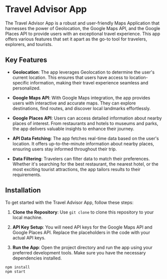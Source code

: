 # Travel Advisor App

The Travel Advisor App is a robust and user-friendly Maps Application that harnesses the power of Geolocation, the Google Maps API, and the Google Places API to provide users with an exceptional travel experience. This app offers various features that set it apart as the go-to tool for travelers, explorers, and tourists.

## Key Features

- **Geolocation**: The app leverages Geolocation to determine the user's current location. This ensures that users have access to location-specific information, making their travel experience seamless and personalized.

- **Google Maps API**: With Google Maps integration, the app provides users with interactive and accurate maps. They can explore destinations, find routes, and discover local landmarks effortlessly.

- **Google Places API**: Users can access detailed information about nearby places of interest. From restaurants and hotels to museums and parks, the app delivers valuable insights to enhance their journey.

- **API Data Fetching**: The app fetches real-time data based on the user's location. It offers up-to-the-minute information about nearby places, ensuring users stay informed throughout their trip.

- **Data Filtering**: Travelers can filter data to match their preferences. Whether it's searching for the best restaurant, the nearest hotel, or the most exciting tourist attractions, the app tailors results to their requirements.

## Installation

To get started with the Travel Advisor App, follow these steps:

1. **Clone the Repository**: Use `git clone` to clone this repository to your local machine.

2. **API Key Setup**: You will need API keys for the Google Maps API and Google Places API. Replace the placeholders in the code with your actual API keys.

3. **Run the App**: Open the project directory and run the app using your preferred development tools. Make sure you have the necessary dependencies installed.

```bash
npm install
npm start
